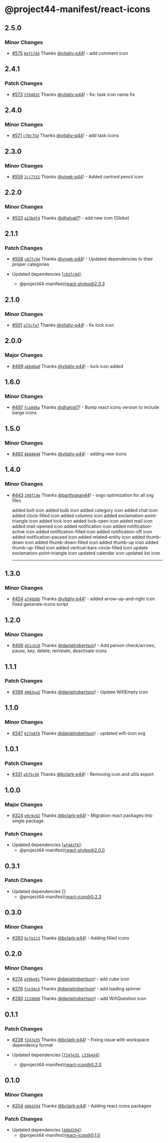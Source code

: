# @project44-manifest/react-icons

## 2.5.0

### Minor Changes

- [#575](https://github.com/project44/manifest/pull/575)
  [`8e717d4`](https://github.com/project44/manifest/commit/8e717d42aab34b733c328a70f9c7af465f03a0b0)
  Thanks [@vitaliy-p44](https://github.com/vitaliy-p44)! - add comment icon

## 2.4.1

### Patch Changes

- [#573](https://github.com/project44/manifest/pull/573)
  [`3704032`](https://github.com/project44/manifest/commit/37040324b61f31a428575237af5384d26207663c)
  Thanks [@vitaliy-p44](https://github.com/vitaliy-p44)! - fix: task icon name fix

## 2.4.0

### Minor Changes

- [#571](https://github.com/project44/manifest/pull/571)
  [`c70c75d`](https://github.com/project44/manifest/commit/c70c75dbe6609ec1b08dd0d29d3ac2a05a29a5f8)
  Thanks [@vitaliy-p44](https://github.com/vitaliy-p44)! - add task icons

## 2.3.0

### Minor Changes

- [#559](https://github.com/project44/manifest/pull/559)
  [`2c17332`](https://github.com/project44/manifest/commit/2c173327a43a469bd7f536ad726c251eef0c22ee)
  Thanks [@vivek-p44](https://github.com/vivek-p44)! - Added centred pencil icon

## 2.2.0

### Minor Changes

- [#533](https://github.com/project44/manifest/pull/533)
  [`a23bdf4`](https://github.com/project44/manifest/commit/a23bdf4e15f7db99d8896bc1d0c6e32c023aacbb)
  Thanks [@dhalyal7](https://github.com/dhalyal7)! - add new icon (Globe)

## 2.1.1

### Patch Changes

- [#508](https://github.com/project44/manifest/pull/508)
  [`c02fc94`](https://github.com/project44/manifest/commit/c02fc94649628c7a80a2074d3fafecbe1722f755)
  Thanks [@vivek-p44](https://github.com/vivek-p44)! - Updated dependencies to their proper
  categories

- Updated dependencies
  [[`c02fc94`](https://github.com/project44/manifest/commit/c02fc94649628c7a80a2074d3fafecbe1722f755)]:
  - @project44-manifest/react-styles@2.0.3

## 2.1.0

### Minor Changes

- [#501](https://github.com/project44/manifest/pull/501)
  [`a73cfa7`](https://github.com/project44/manifest/commit/a73cfa7015df5fa34e2401a762ce8830bc6d3dbc)
  Thanks [@vitaliy-p44](https://github.com/vitaliy-p44)! - fix lock icon

## 2.0.0

### Major Changes

- [#499](https://github.com/project44/manifest/pull/499)
  [`a6b08a0`](https://github.com/project44/manifest/commit/a6b08a042e5e5adcc595f0829aa72efa8789f77e)
  Thanks [@vitaliy-p44](https://github.com/vitaliy-p44)! - lock icon added

## 1.6.0

### Minor Changes

- [#497](https://github.com/project44/manifest/pull/497)
  [`fca0d8a`](https://github.com/project44/manifest/commit/fca0d8abf18934d7f4a62524872e3f5abbad2e71)
  Thanks [@dhalyal7](https://github.com/dhalyal7)! - Bump react icons version to include barge icons

## 1.5.0

### Minor Changes

- [#482](https://github.com/project44/manifest/pull/482)
  [`8b84644`](https://github.com/project44/manifest/commit/8b84644043fde34638ce80745fe0787efb558f6d)
  Thanks [@vitaliy-p44](https://github.com/vitaliy-p44)! - adding new icons

## 1.4.0

### Minor Changes

- [#443](https://github.com/project44/manifest/pull/443)
  [`298f19e`](https://github.com/project44/manifest/commit/298f19e34d1db8c60fe26e96f730bcf7d4df0816)
  Thanks [@partlysean44](https://github.com/partlysean44)! - svgo optimization for all svg files

  added bolt icon added bulb icon added category icon added chat icon added clock-filled icon added
  columns icon added exclamation-point-triangle icon added lock icon added lock-open icon added mail
  icon added mail-opened icon added notification icon added notification-active icon added
  notification-filled icon added notification-off icon added notification-paused icon added
  related-entity icon added thumb-down icon added thumb-down-filled icon added thumb-up icon added
  thumb-up-filled icon added vertical-bars-circle-filled icon update exclamation-point-triangle icon
  updated calendar icon updated list icon

  ***

## 1.3.0

### Minor Changes

- [#454](https://github.com/project44/manifest/pull/454)
  [`a746b8b`](https://github.com/project44/manifest/commit/a746b8b26863717bbbccc4159bec59d7b7370cd3)
  Thanks [@vitaliy-p44](https://github.com/vitaliy-p44)! - added arrow-up-and-right icon fixed
  generate-icons script

## 1.2.0

### Minor Changes

- [#406](https://github.com/project44/manifest/pull/406)
  [`451cb10`](https://github.com/project44/manifest/commit/451cb10f18434353dcd8d80320fa064d5d440892)
  Thanks [@danielrobertson](https://github.com/danielrobertson)! - Add person check/arrows, pause,
  key, delete, reinstate, deactivate icons

## 1.1.1

### Patch Changes

- [#396](https://github.com/project44/manifest/pull/396)
  [`4902ea2`](https://github.com/project44/manifest/commit/4902ea27ebb5f71122bf58cec959dc9a5f571696)
  Thanks [@danielrobertson](https://github.com/danielrobertson)! - Update WifiEmpty icon

## 1.1.0

### Minor Changes

- [#347](https://github.com/project44/manifest/pull/347)
  [`617e8f8`](https://github.com/project44/manifest/commit/617e8f8416c7c0a84460f693f55adfa4cf7dc490)
  Thanks [@danielrobertson](https://github.com/danielrobertson)! - updated wifi-icon svg

## 1.0.1

### Patch Changes

- [#331](https://github.com/project44/manifest/pull/331)
  [`a575c56`](https://github.com/project44/manifest/commit/a575c560414bcd43109b85d4c62a07071e2256eb)
  Thanks [@bclark-p44](https://github.com/bclark-p44)! - Removing icon and utils export

## 1.0.0

### Major Changes

- [#324](https://github.com/project44/manifest/pull/324)
  [`e9c9c62`](https://github.com/project44/manifest/commit/e9c9c62559f91e18d1dc8794cbfd3f08edbfa064)
  Thanks [@bclark-p44](https://github.com/bclark-p44)! - Migration react packages into single
  package

### Patch Changes

- Updated dependencies
  [[`afd42fb`](https://github.com/project44/manifest/commit/afd42fbb4ea3598655ceac7d414e2cf203940c02)]:
  - @project44-manifest/react-styles@2.0.0

## 0.3.1

### Patch Changes

- Updated dependencies []:
  - @project44-manifest/react-icon@0.2.3

## 0.3.0

### Minor Changes

- [#283](https://github.com/project44/manifest/pull/283)
  [`bcfe223`](https://github.com/project44/manifest/commit/bcfe22313dd5fe0cca692af09f05b4f20575e485)
  Thanks [@bclark-p44](https://github.com/bclark-p44)! - Adding filled icons

## 0.2.0

### Minor Changes

- [#274](https://github.com/project44/manifest/pull/274)
  [`e59be91`](https://github.com/project44/manifest/commit/e59be9163df31701cd26856759ba7f7f05b2aaf6)
  Thanks [@danielrobertson](https://github.com/danielrobertson)! - add cube icon

* [#276](https://github.com/project44/manifest/pull/276)
  [`fce34cd`](https://github.com/project44/manifest/commit/fce34cd2432ee95a64525d568cfa71eb53cbe093)
  Thanks [@danielrobertson](https://github.com/danielrobertson)! - add loading spinner

- [#280](https://github.com/project44/manifest/pull/280)
  [`212d689`](https://github.com/project44/manifest/commit/212d689351fdbdd7bf227bf7c4f965ce50ca578d)
  Thanks [@danielrobertson](https://github.com/danielrobertson)! - add WifiQuestion icon

## 0.1.1

### Patch Changes

- [#238](https://github.com/project44/manifest/pull/238)
  [`f247e35`](https://github.com/project44/manifest/commit/f247e35a3056d714d8a21ed59ece6b418266332d)
  Thanks [@bclark-p44](https://github.com/bclark-p44)! - Fixing issue with workspace dependency
  format

- Updated dependencies
  [[`f247e35`](https://github.com/project44/manifest/commit/f247e35a3056d714d8a21ed59ece6b418266332d),
  [`c33b4d4`](https://github.com/project44/manifest/commit/c33b4d43b40121704c3237630a4c038df9a1ff69)]:
  - @project44-manifest/react-icon@0.2.0

## 0.1.0

### Minor Changes

- [#204](https://github.com/project44/manifest/pull/204)
  [`486d294`](https://github.com/project44/manifest/commit/486d29490cd30b3c2a243fe25c7222db66a1dff0)
  Thanks [@bclark-p44](https://github.com/bclark-p44)! - Adding react icons packages

### Patch Changes

- Updated dependencies
  [[`486d294`](https://github.com/project44/manifest/commit/486d29490cd30b3c2a243fe25c7222db66a1dff0)]:
  - @project44-manifest/react-icon@0.1.0
